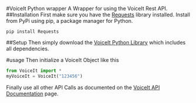 #VoiceIt Python wrapper
A Wrapper for using the VoiceIt Rest API.
##Installation
First make sure you have the [Requests](http://www.python-requests.org/en/latest/user/install/#install) library installed. Install from PyPi using pip, a package manager for Python.
```
pip install Requests
```
##Setup
Then simply download the [VoiceIt Python Library](https://github.com/voiceittech/voiceit-python/archive/master.zip) which includes all
dependencies.

#usage
Then initialize a VoiceIt Object like this
```python
from VoiceIt import *
myVoiceIt = VoiceIt("123456")
```

Finally use all other API Calls as documented on the [VoiceIt API Documentation](https://siv.voiceprintportal.com/getstarted.jsp/#apidocs) page.

